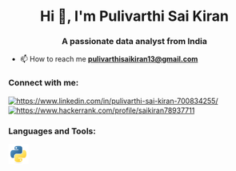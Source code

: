 <h1 align="center">Hi 👋, I'm Pulivarthi Sai Kiran</h1>
<h3 align="center">A passionate data analyst from India</h3>

- 📫 How to reach me **pulivarthisaikiran13@gmail.com**

<h3 align="left">Connect with me:</h3>
<p align="left">
<a href="https://www.linkedin.com/in/pulivarthi-sai-kiran-700834255/" target="blank"><img align="center" src="https://raw.githubusercontent.com/rahuldkjain/github-profile-readme-generator/master/src/images/icons/Social/linked-in-alt.svg" alt="https://www.linkedin.com/in/pulivarthi-sai-kiran-700834255/" height="30" width="40" /></a>
<a href="https://www.hackerrank.com/https://www.hackerrank.com/profile/saikiran78937711" target="blank"><img align="center" src="https://raw.githubusercontent.com/rahuldkjain/github-profile-readme-generator/master/src/images/icons/Social/hackerrank.svg" alt="https://www.hackerrank.com/profile/saikiran78937711" height="30" width="40" /></a>
</p>

<h3 align="left">Languages and Tools:</h3>
<p align="left"> <a href="https://www.python.org" target="_blank" rel="noreferrer"> <img src="https://raw.githubusercontent.com/devicons/devicon/master/icons/python/python-original.svg" alt="python" width="40" height="40"/> </a> </p>
